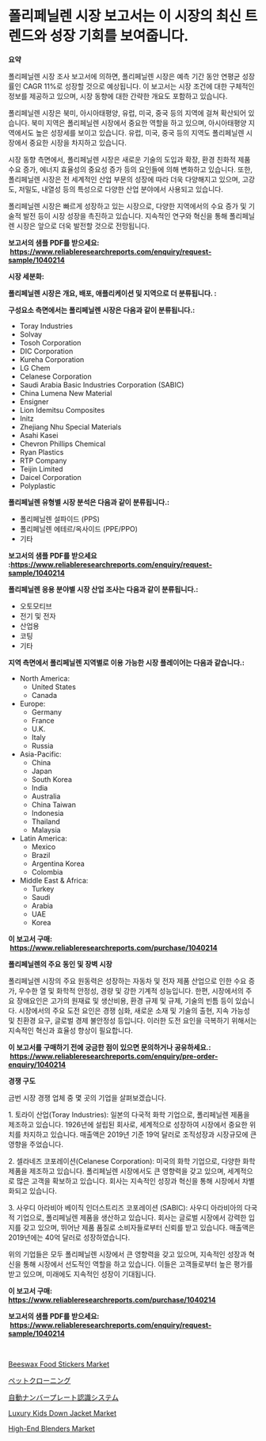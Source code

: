 <p><h1>폴리페닐렌 시장 보고서는 이 시장의 최신 트렌드와 성장 기회를 보여줍니다.</h1></p><p><strong>요약</strong></p>
<p><p>폴리페닐렌 시장 조사 보고서에 의하면, 폴리페닐렌 시장은 예측 기간 동안 연평균 성장률인 CAGR 11%로 성장할 것으로 예상됩니다. 이 보고서는 시장 조건에 대한 구체적인 정보를 제공하고 있으며, 시장 동향에 대한 간략한 개요도 포함하고 있습니다.</p><p>폴리페닐렌 시장은 북미, 아시아태평양, 유럽, 미국, 중국 등의 지역에 걸쳐 확산되어 있습니다. 북미 지역은 폴리페닐렌 시장에서 중요한 역할을 하고 있으며, 아시아태평양 지역에서도 높은 성장세를 보이고 있습니다. 유럽, 미국, 중국 등의 지역도 폴리페닐렌 시장에서 중요한 시장을 차지하고 있습니다.</p><p>시장 동향 측면에서, 폴리페닐렌 시장은 새로운 기술의 도입과 확장, 환경 친화적 제품 수요 증가, 에너지 효율성의 중요성 증가 등의 요인들에 의해 변화하고 있습니다. 또한, 폴리페닐렌 시장은 전 세계적인 산업 부문의 성장에 따라 더욱 다양해지고 있으며, 고강도, 저밀도, 내열성 등의 특성으로 다양한 산업 분야에서 사용되고 있습니다.</p><p>폴리페닐렌 시장은 빠르게 성장하고 있는 시장으로, 다양한 지역에서의 수요 증가 및 기술적 발전 등이 시장 성장을 촉진하고 있습니다. 지속적인 연구와 혁신을 통해 폴리페닐렌 시장은 앞으로 더욱 발전할 것으로 전망됩니다.</p></p>
<p><strong>보고서의 샘플 PDF를 받으세요: &nbsp;<a href="https://www.reliableresearchreports.com/enquiry/request-sample/1040214">https://www.reliableresearchreports.com/enquiry/request-sample/1040214</a></strong></p>
<p><strong>시장 세분화:</strong></p>
<p><strong> 폴리페닐렌 시장은 개요, 배포, 애플리케이션 및 지역으로 더 분류됩니다. :</strong></p>
<p><strong>구성요소 측면에서는 폴리페닐렌 시장은 다음과 같이 분류됩니다.:</strong></p>
<p><ul><li>Toray Industries</li><li>Solvay</li><li>Tosoh Corporation</li><li>DIC Corporation</li><li>Kureha Corporation</li><li>LG Chem</li><li>Celanese Corporation</li><li>Saudi Arabia Basic Industries Corporation (SABIC)</li><li>China Lumena New Material</li><li>Ensigner</li><li>Lion Idemitsu Composites</li><li>Initz</li><li>Zhejiang Nhu Special Materials</li><li>Asahi Kasei</li><li>Chevron Phillips Chemical</li><li>Ryan Plastics</li><li>RTP Company</li><li>Teijin Limited</li><li>Daicel Corporation</li><li>Polyplastic</li></ul></p>
<p><strong> 폴리페닐렌 유형별 시장 분석은 다음과 같이 분류됩니다.:</strong></p>
<p><ul><li>폴리페닐렌 설파이드 (PPS)</li><li>폴리페닐렌 에테르/옥사이드 (PPE/PPO)</li><li>기타</li></ul></p>
<p><strong>보고서의 샘플 PDF를 받으세요 :<a href="https://www.reliableresearchreports.com/enquiry/request-sample/1040214">https://www.reliableresearchreports.com/enquiry/request-sample/1040214</a></strong></p>
<p><strong> 폴리페닐렌 응용 분야별 시장 산업 조사는 다음과 같이 분류됩니다.:</strong></p>
<p><ul><li>오토모티브</li><li>전기 및 전자</li><li>산업용</li><li>코팅</li><li>기타</li></ul></p>
<p><strong>지역 측면에서 폴리페닐렌 지역별로 이용 가능한 시장 플레이어는 다음과 같습니다.:</strong></p>
<p><ul>
    <li>
        North America:
        <ul>
            <li>United States</li>
            <li>Canada</li>
        </ul>
    </li>
    <li>
        Europe:
        <ul>
            <li>Germany</li>
            <li>France</li>
            <li>U.K.</li>
            <li>Italy</li>
            <li>Russia</li>
        </ul>
    </li>
    <li>
        Asia-Pacific:
        <ul>
            <li>China</li>
            <li>Japan</li>
            <li>South Korea</li>
            <li>India</li>
            <li>Australia</li>
            <li>China Taiwan</li>
            <li>Indonesia</li>
            <li>Thailand</li>
            <li>Malaysia</li>
        </ul>
    </li>
    <li>
        Latin America:
        <ul>
            <li>Mexico</li>
            <li>Brazil</li>
            <li>Argentina Korea</li>
            <li>Colombia</li>
        </ul>
    </li>
    <li>
        Middle East & Africa:
        <ul>
            <li>Turkey</li>
            <li>Saudi</li>
            <li>Arabia</li>
            <li>UAE</li>
            <li>Korea</li>
        </ul>
    </li>
    </ul></p>
<p><strong>이 보고서 구매: &nbsp;<a href="https://www.reliableresearchreports.com/purchase/1040214">https://www.reliableresearchreports.com/purchase/1040214</a></strong></p>
<p><strong>폴리페닐렌의 주요 동인 및 장벽 시장</strong></p>
<p><p>폴리페닐렌 시장의 주요 원동력은 성장하는 자동차 및 전자 제품 산업으로 인한 수요 증가, 우수한 열 및 화학적 안정성, 경량 및 강한 기계적 성능입니다. 한편, 시장에서의 주요 장애요인은 고가의 원재료 및 생산비용, 환경 규제 및 규제, 기술의 빈틈 등이 있습니다. 시장에서의 주요 도전 요인은 경쟁 심화, 새로운 소재 및 기술의 출현, 지속 가능성 및 친환경 요구, 글로벌 경제 불안정성 등입니다. 이러한 도전 요인을 극복하기 위해서는 지속적인 혁신과 효율성 향상이 필요합니다.</p></p>
<p><strong>이 보고서를 구매하기 전에 궁금한 점이 있으면 문의하거나 공유하세요.: &nbsp;<a href="https://www.reliableresearchreports.com/enquiry/pre-order-enquiry/1040214">https://www.reliableresearchreports.com/enquiry/pre-order-enquiry/1040214</a></strong></p>
<p><strong>경쟁 구도</strong></p>
<p><p>금번 시장 경쟁 업체 중 몇 곳의 기업을 살펴보겠습니다. </p><p>1. 토라이 산업(Toray Industries): 일본의 다국적 화학 기업으로, 폴리페닐렌 제품을 제조하고 있습니다. 1926년에 설립된 회사로, 세계적으로 성장하여 시장에서 중요한 위치를 차지하고 있습니다. 매출액은 2019년 기준 19억 달러로 조직성장과 시장규모에 큰 영향을 주었습니다.</p><p>2. 셀라네즈 코포레이션(Celanese Corporation): 미국의 화학 기업으로, 다양한 화학 제품을 제조하고 있습니다. 폴리페닐렌 시장에서도 큰 영향력을 갖고 있으며, 세계적으로 많은 고객을 확보하고 있습니다. 회사는 지속적인 성장과 혁신을 통해 시장에서 차별화되고 있습니다.</p><p>3. 사우디 아라비아 베이직 인더스트리즈 코포레이션 (SABIC): 사우디 아라비아의 다국적 기업으로, 폴리페닐렌 제품을 생산하고 있습니다. 회사는 글로벌 시장에서 강력한 입지를 갖고 있으며, 뛰어난 제품 품질로 소비자들로부터 신뢰를 받고 있습니다. 매출액은 2019년에는 40억 달러로 성장하였습니다.</p><p>위의 기업들은 모두 폴리페닐렌 시장에서 큰 영향력을 갖고 있으며, 지속적인 성장과 혁신을 통해 시장에서 선도적인 역할을 하고 있습니다. 이들은 고객들로부터 높은 평가를 받고 있으며, 미래에도 지속적인 성장이 기대됩니다.</p></p>
<p><strong>이 보고서 구매: &nbsp; <a href="https://www.reliableresearchreports.com/purchase/1040214">https://www.reliableresearchreports.com/purchase/1040214</a></strong></p>
<p><strong>보고서의 샘플 PDF를 받으세요: &nbsp;<a href="https://www.reliableresearchreports.com/enquiry/request-sample/1040214">https://www.reliableresearchreports.com/enquiry/request-sample/1040214</a></strong><strong></strong></p>
<p>&nbsp;</p>
<p><p><a href="https://github.com/mahnoor2003/Market-Research-Report-List-3/blob/main/beeswax-food-stickers-market.md">Beeswax Food Stickers Market</a></p><p><a href="https://medium.com/@anton65482023/%E3%83%9A%E3%83%83%E3%83%88%E3%82%AF%E3%83%AD%E3%83%BC%E3%83%8B%E3%83%B3%E3%82%B0%E5%B8%82%E5%A0%B4-%E7%AB%B6%E4%BA%89%E5%88%86%E6%9E%90-%E5%B8%82%E5%A0%B4%E3%83%88%E3%83%AC%E3%83%B3%E3%83%89-%E3%81%8A%E3%82%88%E3%81%B32031%E5%B9%B4%E3%81%BE%E3%81%A7%E3%81%AE%E4%BA%88%E6%B8%AC-74bfae12dc51">ペットクローニング</a></p><p><a href="https://github.com/mcbeesbxa270/Market-Research-Report-List-1/blob/main/6539158186814.md">自動ナンバープレート認識システム</a></p><p><a href="https://view.publitas.com/reportprime-1/global-luxury-kids-down-jacket-market-size-and-market-trends-insights-and-projections-from-2024-to-2031/">Luxury Kids Down Jacket Market</a></p><p><a href="https://view.publitas.com/reportprime-1/high-end-blenders-market-size-2024-2031-global-industrial-analysis-key-geographical-regions-market-share-top-key-players-product-types-and-forecast-research-report/">High-End Blenders Market</a></p></p>
